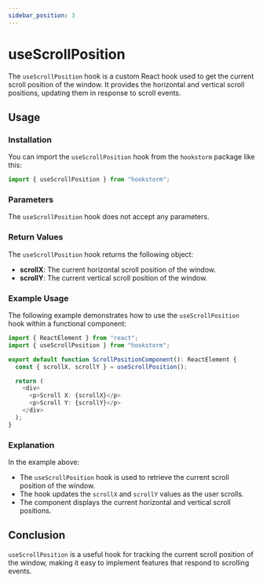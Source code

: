```yaml
---
sidebar_position: 3
---
```


# useScrollPosition

The `useScrollPosition` hook is a custom React hook used to get the current scroll position of the window. It provides the horizontal and vertical scroll positions, updating them in response to scroll events.

## Usage

### Installation

You can import the `useScrollPosition` hook from the `hookstorm` package like this:

```typescript
import { useScrollPosition } from "hookstorm";
```

### Parameters

The `useScrollPosition` hook does not accept any parameters.

### Return Values

The `useScrollPosition` hook returns the following object:

- **scrollX**: The current horizontal scroll position of the window.
- **scrollY**: The current vertical scroll position of the window.

### Example Usage

The following example demonstrates how to use the `useScrollPosition` hook within a functional component:

```typescript
import { ReactElement } from "react";
import { useScrollPosition } from "hookstorm";

export default function ScrollPositionComponent(): ReactElement {
  const { scrollX, scrollY } = useScrollPosition();

  return (
    <div>
      <p>Scroll X: {scrollX}</p>
      <p>Scroll Y: {scrollY}</p>
    </div>
  );
}
```

### Explanation

In the example above:

- The `useScrollPosition` hook is used to retrieve the current scroll position of the window.
- The hook updates the `scrollX` and `scrollY` values as the user scrolls.
- The component displays the current horizontal and vertical scroll positions.

## Conclusion

`useScrollPosition` is a useful hook for tracking the current scroll position of the window, making it easy to implement features that respond to scrolling events.
